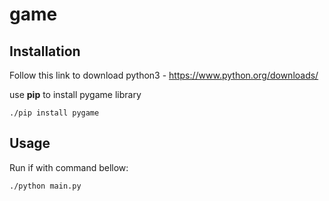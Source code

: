 # game


## Installation
 
Follow this link to download python3 - https://www.python.org/downloads/

use **pip** to install pygame library
```
./pip install pygame 
```

## Usage
Run if with command bellow:

```
./python main.py
```